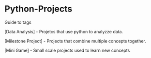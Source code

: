 # Python-Projects
Guide to tags


[Data Analysis] - Projetcs that use python to analyzze data.

[Milestone Project] - Projects that combine multiple concepts together. 

[Mini Game] - Small scale projects used to learn new concepts
